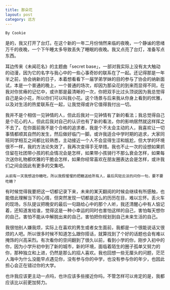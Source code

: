 ```yaml
---
title: 那朵花
layout: post
category: 远方
---
```


`By Cookie`

是的，我又打开了台灯。在这个新的一年二月份悄然来临的夜晚，一个静谧的思绪万千的夜晚，一个下午睡太多导致丢失了睡眠的夜晚。我又点亮了台灯，准备写点东西。

耳边传来《未闻花名》的主题曲「secret base」，一部对我实际上没有太大触动的动漫，因为它的名字与我心中的一些心事奇妙的联系在了一起。还记得那是一年半之前，协会纳新的日子，本着想看看下一届学弟学妹的目的参与了协会的纳新面试，本是一个普通的晚上，一个普通的场次，却因为那朵花的到来而显得不同，在我对你贫瘠的记忆中，或许那是最清晰的一次，你把双手比过头顶说因为我总觉得自己是朵小花，所以你们可以叫我小花。这个场景与后来我从你身上看到的优雅，以及对生活的热爱联系在一起，让我觉得或许它值得我付出一切。

我并不是个相信一见钟情的人，但此后我对一见钟情有了新的看法；我总觉得自己是个花心的人，但此后我对自己的认识也有了新的看法，你的影响居然就这样挥之不去了。在你面前我不是个合格的追求者，我是个不太会主动的人，我喜欢让一切事情都顺其自然的发生，然后做好临门一脚。或许我适合中学时期的追求，大家同班同学相互之间都比较熟悉，主动接近一个人不会显得生涩和尴尬，但大学的环境很不一样，我的方法论失效了，我再次变得手无举措。我也不止一次的设想如果抓住留在社团带小孩的机会情况会是怎样，如果带小孩骑行不那么衰会怎样，如果每次送你礼物都优雅的干脆会怎样，如果你经常喜欢在朋友圈表达会是怎样，或许我们之间会因此有更多的交集吧。

	从前有一天我想送你糖吃，所以我假惺惺的把糖送给所有人，最后风轻云淡的问你一句，要不要吃糖？
	
有时候觉得我要把这一切都记录下来，未来的某天翻阅的时候会继续有所感触，也能借此理解当下的心情，但突然发现一切都是这么的历历在目，难以忘怀。丢火车的现场，乐队提议把晚安的最后一句路给心中的那个人听，我还清醒心中有人惦记着，还知道发给谁，觉得这是一种小幸运的同时也害怕这样的自己，害怕每天想你的自己，害怕不能从中解脱出来的自己，害怕把你规划到自己未来生活的自己。

我很怕别人嫌我烦，实际上在喜欢的男生或者女生面前，我都是一个很能说话又很烦的人吧。所以很多时候不知道怎么跟你搭话，就算找到了个好的话题也会有难以掩饰的兴高采烈。有次看你的空间翻到了很久以前，看到小学的你，刚步入初中的你，因为小学升初中到了新的城市，新的环境，面临着陌生的圈子孤单又努力的你，那种独立和上进，仍然是那么的招人喜欢。我也回想一些无厘头的问题，茫茫人海中为什么没能早点遇见你，没有参与你的中学，也没有参与你的年少，也因此担心会正在错过你的大学。

也许我应该更主动一点吗，也许应该多些接近你吗，不管怎样可以肯定的是，我都应该比以前更加努力。

